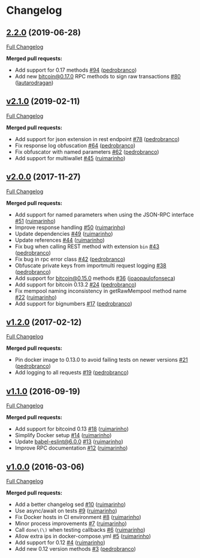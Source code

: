 # Changelog

## [2.2.0](https://github.com/fiotech/bitcoinsv-core/tree/2.2.0) (2019-06-28)

[Full Changelog](https://github.com/fiotech/bitcoinsv-core/compare/v2.1.0...2.2.0)

**Merged pull requests:**

- Add support for 0.17 methods [\#94](https://github.com/fiotech/bitcoinsv-core/pull/94) ([pedrobranco](https://github.com/pedrobranco))
- Add new bitcoin@0.17.0 RPC methods to sign raw transactions [\#80](https://github.com/fiotech/bitcoinsv-core/pull/80) ([lautarodragan](https://github.com/lautarodragan))

## [v2.1.0](https://github.com/fiotech/bitcoinsv-core/tree/v2.1.0) (2019-02-11)

[Full Changelog](https://github.com/fiotech/bitcoinsv-core/compare/v2.0.0...v2.1.0)

**Merged pull requests:**

- Add support for json extension in rest endpoint [\#78](https://github.com/fiotech/bitcoinsv-core/pull/78) ([pedrobranco](https://github.com/pedrobranco))
- Fix response log obfuscation [\#64](https://github.com/fiotech/bitcoinsv-core/pull/64) ([pedrobranco](https://github.com/pedrobranco))
- Fix obfuscator with named parameters [\#62](https://github.com/fiotech/bitcoinsv-core/pull/62) ([pedrobranco](https://github.com/pedrobranco))
- Add support for multiwallet [\#45](https://github.com/fiotech/bitcoinsv-core/pull/45) ([ruimarinho](https://github.com/fiotech))

## [v2.0.0](https://github.com/fiotech/bitcoinsv-core/tree/v2.0.0) (2017-11-27)

[Full Changelog](https://github.com/fiotech/bitcoinsv-core/compare/v1.2.0...v2.0.0)

**Merged pull requests:**

- Add support for named parameters when using the JSON-RPC interface [\#51](https://github.com/fiotech/bitcoinsv-core/pull/51) ([ruimarinho](https://github.com/fiotech))
- Improve response handling [\#50](https://github.com/fiotech/bitcoinsv-core/pull/50) ([ruimarinho](https://github.com/fiotech))
- Update dependencies [\#49](https://github.com/fiotech/bitcoinsv-core/pull/49) ([ruimarinho](https://github.com/fiotech))
- Update references [\#44](https://github.com/fiotech/bitcoinsv-core/pull/44) ([ruimarinho](https://github.com/fiotech))
- Fix bug when calling REST method with extension `bin` [\#43](https://github.com/fiotech/bitcoinsv-core/pull/43) ([pedrobranco](https://github.com/pedrobranco))
- Fix bug in rpc error class [\#42](https://github.com/fiotech/bitcoinsv-core/pull/42) ([pedrobranco](https://github.com/pedrobranco))
- Obfuscate private keys from importmulti request logging [\#38](https://github.com/fiotech/bitcoinsv-core/pull/38) ([pedrobranco](https://github.com/pedrobranco))
- Add support for bitcoin@0.15.0 methods [\#36](https://github.com/fiotech/bitcoinsv-core/pull/36) ([joaopaulofonseca](https://github.com/joaopaulofonseca))
- Add support for bitcoin 0.13.2 [\#24](https://github.com/fiotech/bitcoinsv-core/pull/24) ([pedrobranco](https://github.com/pedrobranco))
- Fix mempool naming inconsistency in getRawMempool method name [\#22](https://github.com/fiotech/bitcoinsv-core/pull/22) ([ruimarinho](https://github.com/fiotech))
- Add support for bignumbers [\#17](https://github.com/fiotech/bitcoinsv-core/pull/17) ([pedrobranco](https://github.com/pedrobranco))

## [v1.2.0](https://github.com/fiotech/bitcoinsv-core/tree/v1.2.0) (2017-02-12)

[Full Changelog](https://github.com/fiotech/bitcoinsv-core/compare/v1.1.0...v1.2.0)

**Merged pull requests:**

- Pin docker image to 0.13.0 to avoid failing tests on newer versions [\#21](https://github.com/fiotech/bitcoinsv-core/pull/21) ([pedrobranco](https://github.com/pedrobranco))
- Add logging to all requests [\#19](https://github.com/fiotech/bitcoinsv-core/pull/19) ([pedrobranco](https://github.com/pedrobranco))

## [v1.1.0](https://github.com/fiotech/bitcoinsv-core/tree/v1.1.0) (2016-09-19)

[Full Changelog](https://github.com/fiotech/bitcoinsv-core/compare/v1.0.0...v1.1.0)

**Merged pull requests:**

- Add support for bitcoind 0.13 [\#18](https://github.com/fiotech/bitcoinsv-core/pull/18) ([ruimarinho](https://github.com/fiotech))
- Simplify Docker setup [\#14](https://github.com/fiotech/bitcoinsv-core/pull/14) ([ruimarinho](https://github.com/fiotech))
- Update babel-eslint@6.0.0 [\#13](https://github.com/fiotech/bitcoinsv-core/pull/13) ([ruimarinho](https://github.com/fiotech))
- Improve RPC documentation [\#12](https://github.com/fiotech/bitcoinsv-core/pull/12) ([ruimarinho](https://github.com/fiotech))

## [v1.0.0](https://github.com/fiotech/bitcoinsv-core/tree/v1.0.0) (2016-03-06)

[Full Changelog](https://github.com/fiotech/bitcoinsv-core/compare/bd98d0a89faae6ddafc71cf547f387c9c74490b1...v1.0.0)

**Merged pull requests:**

- Add a better changelog sed [\#10](https://github.com/fiotech/bitcoinsv-core/pull/10) ([ruimarinho](https://github.com/fiotech))
- Use async/await on tests [\#9](https://github.com/fiotech/bitcoinsv-core/pull/9) ([ruimarinho](https://github.com/fiotech))
- Fix Docker hosts in CI environment [\#8](https://github.com/fiotech/bitcoinsv-core/pull/8) ([ruimarinho](https://github.com/fiotech))
- Minor process improvements [\#7](https://github.com/fiotech/bitcoinsv-core/pull/7) ([ruimarinho](https://github.com/fiotech))
- Call `done\(\)` when testing callbacks [\#6](https://github.com/fiotech/bitcoinsv-core/pull/6) ([ruimarinho](https://github.com/fiotech))
- Allow extra ips in docker-compose.yml [\#5](https://github.com/fiotech/bitcoinsv-core/pull/5) ([ruimarinho](https://github.com/fiotech))
- Add support for 0.12 [\#4](https://github.com/fiotech/bitcoinsv-core/pull/4) ([ruimarinho](https://github.com/fiotech))
- Add new 0.12 version methods [\#3](https://github.com/fiotech/bitcoinsv-core/pull/3) ([pedrobranco](https://github.com/pedrobranco))
